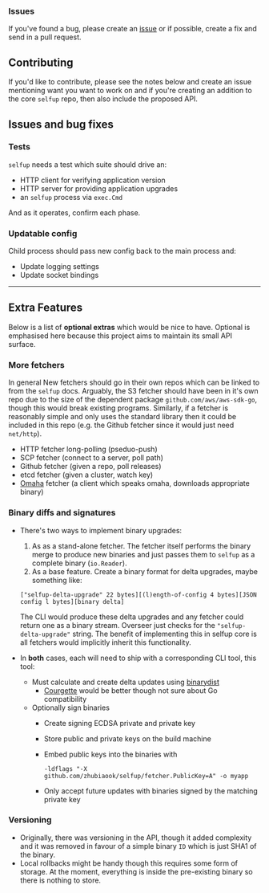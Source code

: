 
### Issues

If you've found a bug, please create an [issue](https://github.com/zhubiaook/selfup/issues) or if possible, create a fix and send in a pull request.

## Contributing

If you'd like to contribute, please see the notes below and create an issue mentioning want you want to work on and if you're creating an addition to the core `selfup` repo, then also include the proposed API.

## Issues and bug fixes

### Tests

`selfup` needs a test which suite should drive an:

* HTTP client for verifying application version
* HTTP server for providing application upgrades
* an `selfup` process via `exec.Cmd`

And as it operates, confirm each phase.

### Updatable config

Child process should pass new config back to the main process and:
* Update logging settings
* Update socket bindings

---

## Extra Features

Below is a list of **optional extras** which would be nice to have. Optional is emphasised here because this project aims to maintain its small API surface.

### More fetchers

In general New fetchers should go in their own repos which can be linked to from the `selfup` docs. Arguably, the S3 fetcher should have been in it's own repo due to the size of the dependent package `github.com/aws/aws-sdk-go`, though this would break existing programs. Similarly, if a fetcher is reasonably simple and only uses the standard library then it could be included in this repo (e.g. the Github fetcher since it would just need `net/http`).

* HTTP fetcher long-polling (pseduo-push)
* SCP fetcher (connect to a server, poll path)
* Github fetcher (given a repo, poll releases)
* etcd fetcher (given a cluster, watch key)
* [Omaha](https://github.com/google/omaha) fetcher (a client which speaks omaha, downloads appropriate binary)

### Binary diffs and signatures

* There's two ways to implement binary upgrades:
  1. As as a stand-alone fetcher. The fetcher itself performs the binary merge to produce new binaries and just passes them to `selfup` as a complete binary (`io.Reader`).
  1. As a base feature. Create a binary format for delta upgrades, maybe something like:

    ```
    ["selfup-delta-upgrade" 22 bytes][(l)ength-of-config 4 bytes][JSON config l bytes][binary delta]
    ```

    The CLI would produce these delta upgrades and any fetcher could return one as a binary stream. Overseer just checks for the `"selfup-delta-upgrade"` string. The benefit of implementing this in selfup core is all fetchers would implicitly inherit this functionality.
* In **both** cases, each will need to ship with a corresponding CLI tool, this tool:
  * Must calculate and create delta updates using [binarydist](https://github.com/kr/binarydist)
    * [Courgette](http://dev.chromium.org/developers/design-documents/software-updates-courgette) would be better though not sure about Go compatibility
  * Optionally sign binaries
      * Create signing ECDSA private and private key
      * Store public and private keys on the build machine
      * Embed public keys into the binaries with

        ```
        -ldflags "-X github.com/zhubiaook/selfup/fetcher.PublicKey=A" -o myapp
        ```
      * Only accept future updates with binaries signed by the matching private key

### Versioning

* Originally, there was versioning in the API, though it added complexity and it was removed in favour of a simple binary `ID` which is just SHA1 of the binary.
* Local rollbacks might be handy though this requires some form of storage. At the moment, everything is inside the pre-existing binary so there is nothing to store.
